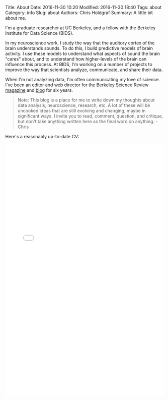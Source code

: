 Title: About
Date: 2016-11-30 10:20
Modified: 2016-11-30 18:40
Tags: about
Category: info
Slug: about
Authors: Chris Holdgraf
Summary: A little bit about me.

I'm a graduate researcher at UC Berkeley, and a fellow with the Berkeley Institute for Data Science (BIDS).

In my neuroscience work, I study the way that the auditory cortex of the brain understands sounds. To do this, I build predictive models of brain activity. I use these models to understand what aspects of sound the brain "cares" about, and to understand how higher-levels of the brain can influence this process. At BIDS, I'm working on a number of projects to improve the way that scientists analyze, communicate, and share their data.

When I'm not analyzing data, I'm often communicating my love of science. I've been an editor and web director for the Berkeley Science Review [magazine](http://berkeleysciencereview.com/read) and [blog](http://berkeleysciencereview.com) for six years.

> Note: This blog is a place for me to write down my thoughts about data analysis, neuroscience, research, etc. A lot of these will be uncooked ideas that are still evolving and changing, maybe in significant ways. I invite you to read, comment, question, and critique, but don't take anything written here as the final word on anything. -Chris

Here's a reasonably up-to-date CV:

<a href="../extras/cv.pdf"><embed src="../extras/cv.pdf" height="800px" width="100%" type='application/pdf'></a>
